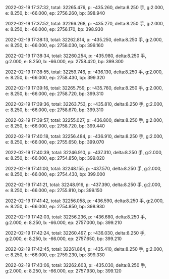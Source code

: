 2022-02-19 17:37:32, total: 32265.476, p: -435.260, delta:8.250 手, g:2.000, e: 8.250, b: -66.000, ep: 2756.260, bp: 398.940

2022-02-19 17:37:52, total: 32266.268, p: -435.270, delta:8.250 手, g:2.000, e: 8.250, b: -66.000, ep: 2756.170, bp: 398.930

2022-02-19 17:38:13, total: 32262.814, p: -435.250, delta:8.250 手, g:2.000, e: 8.250, b: -66.000, ep: 2758.030, bp: 399.160

2022-02-19 17:38:34, total: 32260.254, p: -435.980, delta:8.250 手, g:2.000, e: 8.250, b: -66.000, ep: 2758.420, bp: 399.300

2022-02-19 17:38:55, total: 32259.746, p: -436.130, delta:8.250 手, g:2.000, e: 8.250, b: -66.000, ep: 2758.430, bp: 399.320

2022-02-19 17:39:16, total: 32265.759, p: -435.760, delta:8.250 手, g:2.000, e: 8.250, b: -66.000, ep: 2758.720, bp: 399.310

2022-02-19 17:39:36, total: 32263.753, p: -435.810, delta:8.250 手, g:2.000, e: 8.250, b: -66.000, ep: 2758.670, bp: 399.310

2022-02-19 17:39:57, total: 32255.027, p: -436.800, delta:8.250 手, g:2.000, e: 8.250, b: -66.000, ep: 2758.720, bp: 399.440

2022-02-19 17:40:18, total: 32256.484, p: -436.910, delta:8.250 手, g:2.000, e: 8.250, b: -66.000, ep: 2755.650, bp: 399.070

2022-02-19 17:40:39, total: 32246.910, p: -437.310, delta:8.250 手, g:2.000, e: 8.250, b: -66.000, ep: 2754.850, bp: 399.020

2022-02-19 17:41:00, total: 32248.155, p: -437.570, delta:8.250 手, g:2.000, e: 8.250, b: -66.000, ep: 2754.430, bp: 399.000

2022-02-19 17:41:21, total: 32248.916, p: -437.390, delta:8.250 手, g:2.000, e: 8.250, b: -66.000, ep: 2755.810, bp: 399.150

2022-02-19 17:41:42, total: 32256.058, p: -436.590, delta:8.250 手, g:2.000, e: 8.250, b: -66.000, ep: 2754.850, bp: 398.930

2022-02-19 17:42:03, total: 32256.236, p: -436.680, delta:8.250 手, g:2.000, e: 8.250, b: -66.000, ep: 2757.000, bp: 399.210

2022-02-19 17:42:24, total: 32260.497, p: -436.030, delta:8.250 手, g:2.000, e: 8.250, b: -66.000, ep: 2757.650, bp: 399.210

2022-02-19 17:42:45, total: 32261.864, p: -435.410, delta:8.250 手, g:2.000, e: 8.250, b: -66.000, ep: 2759.230, bp: 399.330

2022-02-19 17:43:06, total: 32262.603, p: -435.030, delta:8.250 手, g:2.000, e: 8.250, b: -66.000, ep: 2757.930, bp: 399.120